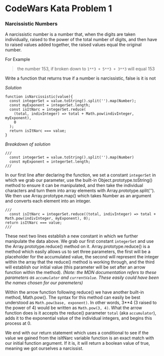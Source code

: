 # CodeWars Kata Problem 1

### Narcissistic Numbers

A narcissistic number is a number that, when the digits are taken individually, raised to the power of the total number of digits, and then have to raised values added together, the raised values equal the original number. 

For Example

> the number 153, if broken down to `1**3 + 5**3 + 3**3` will equal 153

Write a function that returns true if a number is narcissistic, false is it is not 

*Solution* 
```
function isNarcissistic(value){
  const integerSet = value.toString().split('').map(Number);
  const myExponent = integerSet.length;
  const isItNarc = integerSet.reduce(
    (total, indivInteger) => total + Math.pow(indivInteger, myExponent), 
    0
  );
  return isItNarc === value;
}

```

*Breakdown of solution* 
```
/// 
  const integerSet = value.toString().split('').map(Number)
  const myExponent = integerSet.length;
///
```
In our first line after declaring the function, we set a constant `integerSet` in which we grab our parameter, use the built-in Object.prototype.toString() method to ensure it can be manipulated, and then take the individual characters and turn them into array elements with Array.prototype.split(''). We then use Array.prototype.map() which takes Number as an argument and converts each element into an integer.

```
///
  const isItNarc = integerSet.reduce((total, indivInteger) => total + Math.pow(indivInteger, myExponent), 0);
return isItNarc === value;
///
```

These next two lines establish a new constant in which we further manipulate the data above. We grab our first constant `integerSet` and use the Array.prototype.reduce() method on it. Array.prototype.reduce() is a method which easily allows us to set three parameters, the first will be a placeholder for the accumulated value, the second will represent the integer within the array that the reduce() method is working through, and the third will establish our initial value (this parameter will be set after an arrow function within the method). *(Note: the MDN documentation refers to these parameters as `accumulator` and `currentValue`. These easily could have been the names chosen for our paremeters)* 

Within the arrow function following reduce() we have another built-in method, Math.pow(). The syntax for this method can easily be best understood as `Math.pow(base, exponent)`. In other words, 3**4 (3 raised to the power of 4) would be written as `Math.pow(3, 4)`. What the arrow function does is it accepts the reduce() parameter `total` (aka `accumulator`), adds it to the exponential value of the individual integers, and begins this process at 0. 

We end with our return statement which uses a conditional to see if the value we gained from the isItNarc variable function is an exact match with our initial function argument. If it is, it will return a boolean value of true, meaning we got ourselves a narcissist.  